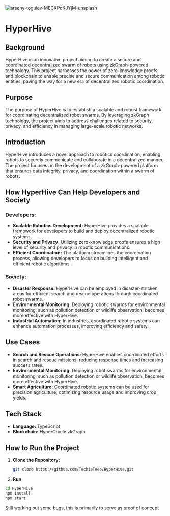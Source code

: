 
![arseny-togulev-MECKPoKJYjM-unsplash](https://github.com/TechieTeee/HyperHive/assets/100870737/e6bed5ac-f927-42f3-966b-54ac1e646960)
# HyperHive

## Background

HyperHive is an innovative project aiming to create a secure and coordinated decentralized swarm of robots using zkGraph-powered technology. This project harnesses the power of zero-knowledge proofs and blockchain to enable precise and secure communication among robotic entities, paving the way for a new era of decentralized robotic coordination.

## Purpose

The purpose of HyperHive is to establish a scalable and robust framework for coordinating decentralized robot swarms. By leveraging zkGraph technology, the project aims to address challenges related to security, privacy, and efficiency in managing large-scale robotic networks.

## Introduction

HyperHive introduces a novel approach to robotics coordination, enabling robots to securely communicate and collaborate in a decentralized manner. The project focuses on the development of a zkGraph-powered platform that ensures data integrity, privacy, and coordination within a swarm of robots.

## How HyperHive Can Help Developers and Society

### Developers:

- **Scalable Robotics Development:** HyperHive provides a scalable framework for developers to build and deploy decentralized robotic systems.
- **Security and Privacy:** Utilizing zero-knowledge proofs ensures a high level of security and privacy in robotic communications.
- **Efficient Coordination:** The platform streamlines the coordination process, allowing developers to focus on building intelligent and efficient robotic algorithms.

### Society:

- **Disaster Response:** HyperHive can be employed in disaster-stricken areas for efficient search and rescue operations through coordinated robot swarms.
- **Environmental Monitoring:** Deploying robotic swarms for environmental monitoring, such as pollution detection or wildlife observation, becomes more effective with HyperHive.
- **Industrial Automation:** In industries, coordinated robotic systems can enhance automation processes, improving efficiency and safety.

## Use Cases

- **Search and Rescue Operations:** HyperHive enables coordinated efforts in search and rescue missions, reducing response times and increasing success rates.
- **Environmental Monitoring:** Deploying robot swarms for environmental monitoring, such as pollution detection or wildlife observation, becomes more effective with HyperHive.
- **Smart Agriculture:** Coordinated robotic systems can be used for precision agriculture, optimizing resource usage and improving crop yields.

## Tech Stack

- **Language:** TypeScript
- **Blockchain:** HyperOracle zkGraph

## How to Run the Project

1. **Clone the Repository:**
   ```bash
   git clone https://github.com/TechieTeee/HyperHive.git
2. **Run**
```bash
cd HyperHive
npm install
npm start
```


Still working out some bugs, this is primarily to serve as  proof of concept
